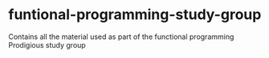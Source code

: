 # funtional-programming-study-group
Contains all the material used as part of the functional programming Prodigious study group
